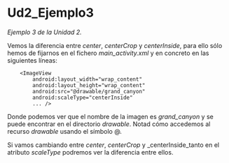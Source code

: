 # Ud2_Ejemplo3
_Ejemplo 3 de la Unidad 2._ 

Vemos la diferencia entre _center_, _centerCrop_ y _centerInside_, para ello sólo hemos de fijarnos en el fichero _main_activity.xml_
y en concreto en las siguientes líneas:

```
    <ImageView
        android:layout_width="wrap_content"
        android:layout_height="wrap_content"
        android:src="@drawable/grand_canyon"
        android:scaleType="centerInside"
        ... />
 ```
Donde podemos ver que el nombre de la imagen es _grand_canyon_ y se puede encontrar en el directorio _drawable_.
Notad cómo accedemos al recurso _drawable_ usando el símbolo @.

Si vamos cambiando entre _center_, _centerCrop_ y _centerInside_tanto en el atributo _scaleType_ podremos ver la diferencia entre ellos.
